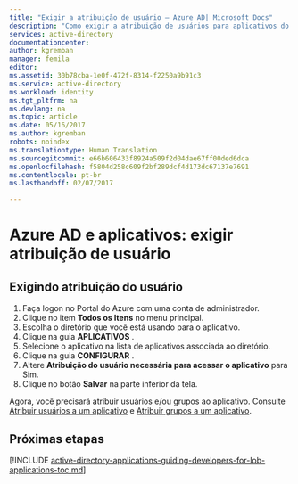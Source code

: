 ```yaml
---
title: "Exigir a atribuição de usuário – Azure AD| Microsoft Docs"
description: "Como exigir a atribuição de usuários para aplicativos do Azure."
services: active-directory
documentationcenter: 
author: kgremban
manager: femila
editor: 
ms.assetid: 30b78cba-1e0f-472f-8314-f2250a9b91c3
ms.service: active-directory
ms.workload: identity
ms.tgt_pltfrm: na
ms.devlang: na
ms.topic: article
ms.date: 05/16/2017
ms.author: kgremban
robots: noindex
ms.translationtype: Human Translation
ms.sourcegitcommit: e66b606433f8924a509f2d04dae67ff00ded6dca
ms.openlocfilehash: f5804d258c609f2bf289dcf4d173dc67137e7691
ms.contentlocale: pt-br
ms.lasthandoff: 02/07/2017

---
```

# <a name="azure-ad-and-applications-require-user-assignment"></a>Azure AD e aplicativos: exigir atribuição de usuário
## <a name="requiring-user-assignment"></a>Exigindo atribuição do usuário
1. Faça logon no Portal do Azure com uma conta de administrador.
2. Clique no item **Todos os Itens** no menu principal.
3. Escolha o diretório que você está usando para o aplicativo.
4. Clique na guia **APLICATIVOS** .
5. Selecione o aplicativo na lista de aplicativos associada ao diretório.
6. Clique na guia **CONFIGURAR** .
7. Altere **Atribuição do usuário necessária para acessar o aplicativo** para Sim.
8. Clique no botão **Salvar** na parte inferior da tela.

Agora, você precisará atribuir usuários e/ou grupos ao aplicativo. Consulte [Atribuir usuários a um aplicativo](active-directory-applications-guiding-developers-assigning-users.md) e [Atribuir grupos a um aplicativo](active-directory-applications-guiding-developers-assigning-groups.md).

## <a name="next-steps"></a>Próximas etapas
[!INCLUDE [active-directory-applications-guiding-developers-for-lob-applications-toc.md](../../includes/active-directory-applications-guiding-developers-for-lob-applications-toc.md)]

